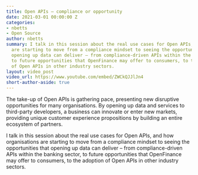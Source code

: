 ```yaml
---
title: Open APIs – compliance or opportunity
date: 2021-03-01 00:00:00 Z
categories:
- nbetts
- Open Source
author: nbetts
summary: I talk in this session about the real use cases for Open APIs, and how organisations
  are starting to move from a compliance mindset to seeing the opportunities that
  opening up data can deliver – from compliance-driven APIs within the banking sector,
  to future opportunities that OpenFinance may offer to consumers, to the adoption
  of Open APIs in other industry sectors.
layout: video_post
video_url: https://www.youtube.com/embed/ZWCkQJJlJn4
short-author-aside: true
---
```


The take-up of Open APIs is gathering pace, presenting new disruptive opportunities for many organisations. By opening up data and services to third-party developers, a business can innovate or enter new markets, providing unique customer experience propositions by building an entire ecosystem of partners.

I talk in this session about the real use cases for Open APIs, and how organisations are starting to move from a compliance mindset to seeing the opportunities that opening up data can deliver – from compliance-driven APIs within the banking sector, to future opportunities that OpenFinance may offer to consumers, to the adoption of Open APIs in other industry sectors.
